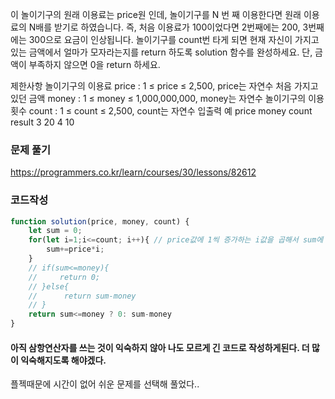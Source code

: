 이 놀이기구의 원래 이용료는 price원 인데, 놀이기구를 N 번 째 이용한다면 원래 이용료의 N배를 받기로 하였습니다. 즉, 처음 이용료가 100이었다면 2번째에는 200, 3번째에는 300으로 요금이 인상됩니다.
놀이기구를 count번 타게 되면 현재 자신이 가지고 있는 금액에서 얼마가 모자라는지를 return 하도록 solution 함수를 완성하세요.
단, 금액이 부족하지 않으면 0을 return 하세요.

제한사항
놀이기구의 이용료 price : 1 ≤ price ≤ 2,500, price는 자연수
처음 가지고 있던 금액 money : 1 ≤ money ≤ 1,000,000,000, money는 자연수
놀이기구의 이용 횟수 count : 1 ≤ count ≤ 2,500, count는 자연수
입출력 예
price	money	count	result
3	20	4	10

### 문제 풀기
https://programmers.co.kr/learn/courses/30/lessons/82612

### 코드작성
```javascript
function solution(price, money, count) {
    let sum = 0;
    for(let i=1;i<=count; i++){ // price값에 1씩 증가하는 i값을 곱해서 sum에 축적시킨다.
        sum+=price*i;
    }
    // if(sum<=money){
    //     return 0;
    // }else{
    //      return sum-money   
    // }
    return sum<=money ? 0: sum-money
}
```

#### 아직 삼항연산자를 쓰는 것이 익숙하지 않아 나도 모르게 긴 코드로 작성하게된다. 더 많이 익숙해지도록 해야겠다.
플젝때문에 시간이 없어 쉬운 문제를 선택해 풀었다.. 
